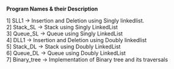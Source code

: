 **Program Names & their Description**

1] SLL1 -> Insertion and Deletion using Singly linkedlist.  
2] Stack_SL -> Stack using Singly LinkedList  
3] Queue_SL -> Queue using Singly LinkedList  
4] DLL1 -> Insertion and Deletion using Doubly linkedlist  
5] Stack_DL -> Stack using Doubly LinkedList  
6] Queue_DL -> Queue using Doubly LinkedList  
7] Binary_tree -> Implementation of Binary tree and its traversals  
